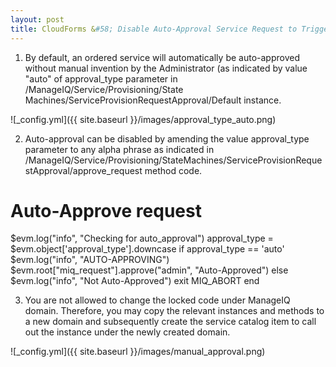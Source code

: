 ```yaml
---
layout: post
title: CloudForms &#58; Disable Auto-Approval Service Request to Trigger Ansible Playbook
---
```


1. By default, an ordered service will automatically be auto-approved without manual invention by the Administrator (as indicated by value "auto" of approval_type parameter in /ManageIQ/Service/Provisioning/State Machines/ServiceProvisionRequestApproval/Default instance.

![_config.yml]({{ site.baseurl }}/images/approval_type_auto.png)

2. Auto-approval can be disabled by amending the value approval_type parameter to any alpha phrase as indicated in /ManageIQ/Service/Provisioning/StateMachines/ServiceProvisionRequestApproval/approve_request method code. 

# Auto-Approve request
$evm.log("info", "Checking for auto_approval")
approval_type = $evm.object['approval_type'].downcase
if approval_type == 'auto'
  $evm.log("info", "AUTO-APPROVING")
  $evm.root["miq_request"].approve("admin", "Auto-Approved")
else
  $evm.log("info", "Not Auto-Approved")
  exit MIQ_ABORT
end

3. You are not allowed to change the locked code under ManageIQ domain. Therefore, you may copy the relevant instances and methods to a new domain and subsequently create the service catalog item to call out the instance under the newly created domain.

![_config.yml]({{ site.baseurl }}/images/manual_approval.png)
